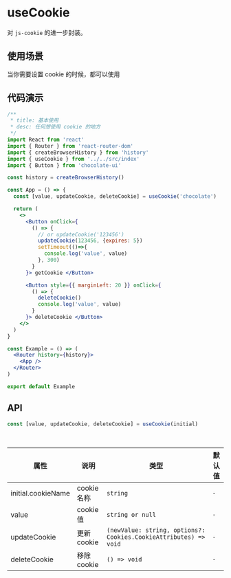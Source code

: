 # useCookie

对 `js-cookie` 的进一步封装。

## 使用场景

当你需要设置 cookie 的时候，都可以使用

## 代码演示

```jsx
/**
 * title: 基本使用
 * desc: 任何想使用 cookie 的地方
 */
import React from 'react'
import { Router } from 'react-router-dom'
import { createBrowserHistory } from 'history'
import { useCookie } from '../../src/index'
import { Button } from 'chocolate-ui'

const history = createBrowserHistory()

const App = () => {
  const [value, updateCookie, deleteCookie] = useCookie('chocolate')

  return (
    <>
      <Button onClick={
        () => {
          // or updateCookie('123456')
          updateCookie(123456, {expires: 5})
          setTimeout(()=>{
            console.log('value', value)
          }, 300)
        }
      }> getCookie </Button>

      <Button style={{ marginLeft: 20 }} onClick={
        () => {
          deleteCookie()
          console.log('value', value)
        }
      }> deleteCookie </Button>
    </>
  )
}

const Example = () => (
  <Router history={history}>
    <App />
  </Router>
)

export default Example
```


## API

```js
const [value, updateCookie, deleteCookie] = useCookie(initial)
```

<br/>

| 属性 | 说明 | 类型 | 默认值 |
| --- | --- | --- | --- |
| initial.cookieName | cookie 名称 | `string` | `-` |
| value | cookie 值 | `string or null` | `-` |
| updateCookie | 更新 cookie  | `(newValue: string, options?: Cookies.CookieAttributes) => void` | `-` |
| deleteCookie | 移除 cookie  | `() => void` | `-` |
